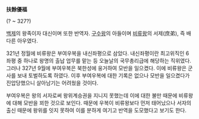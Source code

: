**扶餘優福**

(? ~ 327?)

[백제](%EB%B0%B1%EC%A0%9C.md)의 왕족이자 대신이며 또한 반역자.
[구수왕](%EA%B5%AC%EC%88%98%EC%99%95.md)의 아들이며
[비류왕](%EB%B9%84%EB%A5%98%EC%99%95.md)의 서제(庶弟), 즉 배다른 아우였다.

321년 정월에 비류왕은 부여우복을 내신좌평으로 삼았다. 내신좌평이란 최고위직인 6좌평 중 하나로 왕명의 출납 업무를 맡는 등 오늘날의
국무총리급에 해당하는 직위였다. 그러나 327년 9월에 부여우복은 북한성에 웅거하여 모반을 일으켰다. 이에 비류왕은 군사를 보내 토벌하도록
하였다. 이후 부여우복에 대한 기록은 없으나 모반을 일으켰다가 진압당했으니 살아남기는 어려웠을 것이다.

부여우복은 왕의 서자로써 왕위계승권을 지니지 못했는데 이에 대한 불만 때문에 비류왕에 대해 모반을 꾀한 것으로 보인다. 때문에 우복이
비류왕보다 먼저 태어났으나 서자의 출신 때문에 왕위를 잇지 못하여 이를 분하게 여기고 반역을 도모했다고 보기도 한다.

